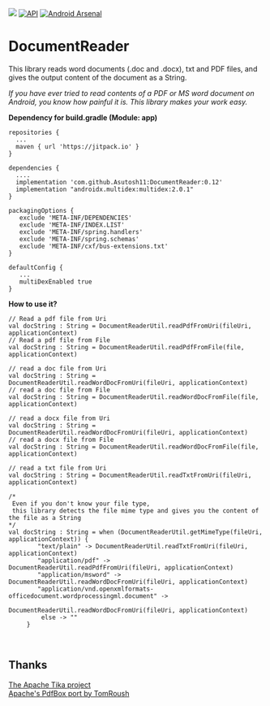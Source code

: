 [![](https://jitpack.io/v/Asutosh11/DocumentReader.svg)](https://jitpack.io/#Asutosh11/DocumentReader)
[![API](https://img.shields.io/badge/API-5%2B-orange.svg?style=flat)](https://android-arsenal.com/api?level=5)
[![Android Arsenal](https://img.shields.io/badge/Android%20Arsenal-DocumentReader-blue.svg?style=flat)](https://android-arsenal.com/details/1/8136)


# DocumentReader
 
This library reads word documents (.doc and .docx), txt and PDF files, and gives the output content of the document as a String.

<i>If you have ever tried to read contents of a PDF or MS word document on Android, you know how painful it is. 
This library makes your work easy.</i>

<p><b>Dependency for build.gradle (Module: app)</b></p>


```
repositories {
  ...
  maven { url 'https://jitpack.io' }
}
```

```
dependencies {
  ....
  implementation 'com.github.Asutosh11:DocumentReader:0.12'
  implementation "androidx.multidex:multidex:2.0.1"
}
```

```
packagingOptions {
   exclude 'META-INF/DEPENDENCIES'
   exclude 'META-INF/INDEX.LIST'
   exclude 'META-INF/spring.handlers'
   exclude 'META-INF/spring.schemas'
   exclude 'META-INF/cxf/bus-extensions.txt'
}
```

```
defaultConfig {
   ...
   multiDexEnabled true
}
```

<p><b>How to use it?</b></p>

```
// Read a pdf file from Uri
val docString : String = DocumentReaderUtil.readPdfFromUri(fileUri, applicationContext)
// Read a pdf file from File
val docString : String = DocumentReaderUtil.readPdfFromFile(file, applicationContext)
```

```
// read a doc file from Uri
val docString : String = DocumentReaderUtil.readWordDocFromUri(fileUri, applicationContext)
// read a doc file from File
val docString : String = DocumentReaderUtil.readWordDocFromFile(file, applicationContext)
```

```
// read a docx file from Uri
val docString : String = DocumentReaderUtil.readWordDocFromUri(fileUri, applicationContext)
// read a docx file from File
val docString : String = DocumentReaderUtil.readWordDocFromFile(file, applicationContext)
```

```
// read a txt file from Uri
val docString : String = DocumentReaderUtil.readTxtFromUri(fileUri, applicationContext)
```

```    
/*
 Even if you don't know your file type, 
 this library detects the file mime type and gives you the content of the file as a String
*/
val docString : String = when (DocumentReaderUtil.getMimeType(fileUri, applicationContext)) {
        "text/plain" -> DocumentReaderUtil.readTxtFromUri(fileUri, applicationContext)
        "application/pdf" -> DocumentReaderUtil.readPdfFromUri(fileUri, applicationContext)
        "application/msword" -> DocumentReaderUtil.readWordDocFromUri(fileUri, applicationContext)
        "application/vnd.openxmlformats-officedocument.wordprocessingml.document" -> 
                                        DocumentReaderUtil.readWordDocFromUri(fileUri, applicationContext)
         else -> ""
	 }
```
<br>
<h2><b>Thanks</b></h2>
<a href = "https://tika.apache.org/">The Apache Tika project</a><br>
<a href = "https://github.com/TomRoush/PdfBox-Android">Apache's PdfBox port by TomRoush</a>

